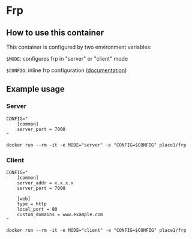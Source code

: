 # Frp

## How to use this container

This container is configured by two environment variables:

`$MODE`: configures frp in "server" or "client" mode

`$CONFIG`: inline frp configuration ([documentation](https://github.com/fatedier/frp#configuration-files))

## Example usage

### Server

```
CONFIG="
    [common]
    server_port = 7000
"

docker run --rm -it -e MODE="server" -e "CONFIG=$CONFIG" place1/frp
```

### Client

```
CONFIG="
    [common]
    server_addr = x.x.x.x
    server_port = 7000

    [web]
    type = http
    local_port = 80
    custom_domains = www.example.com
"

docker run --rm -it -e MODE="client" -e "CONFIG=$CONFIG" place1/frp
```
